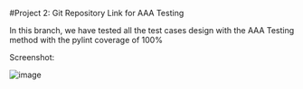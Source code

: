 #Project 2: Git Repository Link for AAA Testing

In this branch, we have tested all the test cases design with the AAA Testing method with the pylint coverage of 100%

Screenshot: 

![image](https://user-images.githubusercontent.com/90420151/143902137-bacd784d-6a44-4f6b-8193-f744e4a2215c.png)


